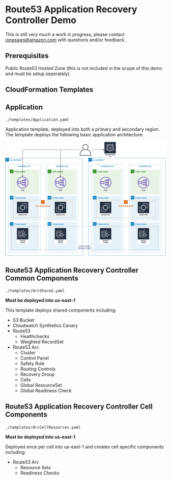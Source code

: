 # Route53 Application Recovery Controller Demo
This is still very much a work in progress, please contact jonesaws@amazon.com with questions and/or feedback.

## Prerequisites
Public Route53 Hosted Zone (this is not included in the scope of this demo and must be setup seperately).

## CloudFormation Templates
## Application

`./templates/Application.yaml`

Application template, deployed into both a primary and secondary region.  The template deploys the following basic application architecture:

![Application Architecture](./images/r53_Arc_demo.png)

## Route53 Application Recovery Controller Common Components

`./templates/ArcShared.yaml`

**Must be deployed into us-east-1**

This template deploys shared components including:

- S3 Bucket
- Cloudwatch Synthetics Canary
- Route53
  - Healthchecks
  - Weighted RecordSet
- Route53 Arc
  - Cluster
  - Control Panel
  - Safety Rule
  - Routing Controls
  - Recovery Group
  - Cells
  - Global ResourceSet
  - Global Readiness Check

## Route53 Application Recovery Controller Cell Components

`./templates/ArcCellResources.yaml`

**Must be deployed into us-east-1**

Deployed once per cell into us-east-1 and creates cell specific components including:

- Route53 Arc
  - Resource Sets
  - Readiness Checks
